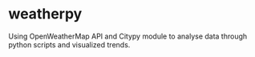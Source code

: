 # weatherpy
Using OpenWeatherMap API and Citypy module to analyse data through python scripts and visualized trends. 
